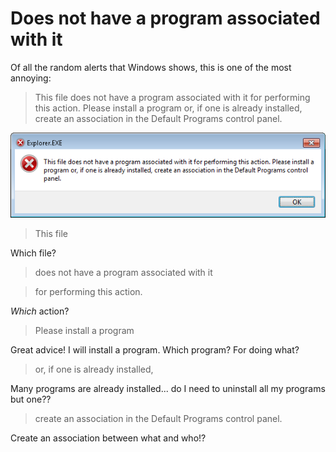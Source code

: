 # Does not have a program associated with it

Of all the random alerts that Windows shows, this is one of the most annoying:

> This file does not have a program associated with it for performing this action. Please install a program or, if one is already installed, create an association in the Default Programs control panel.

![Program associated](./program_associated.png)

> This file 

Which file?


> does not have a program associated with it 


> for performing this action. 


*Which* action?


> Please install a program 

Great advice! I will install a program. Which program? For doing what?


> or, if one is already installed,

Many programs are already installed... do I need to uninstall all my programs but one??



> create an association in the Default Programs control panel.

Create an association between what and who!?



